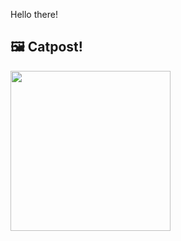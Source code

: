 Hello there!



## 🖼️ Catpost!

<sub>
    <img src="https://cdn2.thecatapi.com/images/cdm.jpg" height="256">
</sub>


